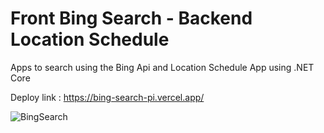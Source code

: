 # Front Bing Search - Backend Location Schedule
Apps to search using the Bing Api and Location Schedule App using .NET Core

Deploy link :  https://bing-search-pi.vercel.app/

![BingSearch](https://user-images.githubusercontent.com/6864141/229953329-bc462809-14dd-49c1-972a-7491f5ff74f4.gif)


